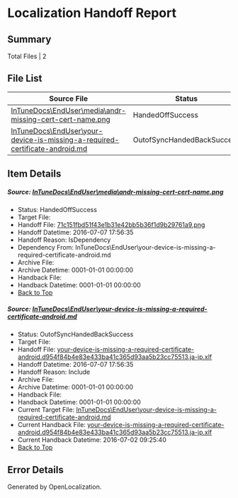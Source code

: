 # <a name='report-top'></a> Localization Handoff Report

## Summary
 Total Files | 2

## File List
 Source File | Status | Details 
 ----------- | ------ | ------- 
 [InTuneDocs\EndUser\media\andr-missing-cert-cert-name.png](https://github.com/Microsoft/IntuneDocs-pr/blob/f6188166179ea9927b7e63fa62c952177dd7b896/InTuneDocs/EndUser/media/andr-missing-cert-cert-name.png) | HandedOffSuccess | [Details](#71c151fbd51f43e1b31e42bb5b36f1d9b29761a9347)
 [InTuneDocs\EndUser\your-device-is-missing-a-required-certificate-android.md](https://github.com/Microsoft/IntuneDocs-pr/blob/f830eb651dd0271edb6b0b696e71e981832edba7/InTuneDocs/EndUser/your-device-is-missing-a-required-certificate-android.md) | OutofSyncHandedBackSuccess | [Details](#f0e28bf7bdd19f94df2db3e3c5fee6825cfb805c479)

## Item Details
##### <a name='71c151fbd51f43e1b31e42bb5b36f1d9b29761a9347'></a> Source: [InTuneDocs\EndUser\media\andr-missing-cert-cert-name.png](https://github.com/Microsoft/IntuneDocs-pr/blob/f6188166179ea9927b7e63fa62c952177dd7b896/InTuneDocs/EndUser/media/andr-missing-cert-cert-name.png)
* Status: HandedOffSuccess
* Target File: 
* Handoff File: [71c151fbd51f43e1b31e42bb5b36f1d9b29761a9.png](https://github.com/Microsoft/EM.handoff/blob/3cb43500978c3c0af8528a75eff1489824ae1b9a/ol-handoff/Microsoft/IntuneDocs-pr.ja-jp/master/71c151fbd51f43e1b31e42bb5b36f1d9b29761a9.png)
* Handoff Datetime: 2016-07-07 17:56:35
* Handoff Reason: IsDependency
* Dependency From: InTuneDocs\EndUser\your-device-is-missing-a-required-certificate-android.md
* Archive File: 
* Archive Datetime: 0001-01-01 00:00:00
* Handback File: 
* Handback Datetime: 0001-01-01 00:00:00
* [Back to Top](#report-top)

##### <a name='f0e28bf7bdd19f94df2db3e3c5fee6825cfb805c479'></a> Source: [InTuneDocs\EndUser\your-device-is-missing-a-required-certificate-android.md](https://github.com/Microsoft/IntuneDocs-pr/blob/f830eb651dd0271edb6b0b696e71e981832edba7/InTuneDocs/EndUser/your-device-is-missing-a-required-certificate-android.md)
* Status: OutofSyncHandedBackSuccess
* Target File: 
* Handoff File: [your-device-is-missing-a-required-certificate-android.d954f84b4e83e433ba41c365d93aa5b23cc75513.ja-jp.xlf](https://github.com/Microsoft/EM.handoff/blob/3cb43500978c3c0af8528a75eff1489824ae1b9a/ol-handoff/Microsoft/IntuneDocs-pr.ja-jp/master/your-device-is-missing-a-required-certificate-android.d954f84b4e83e433ba41c365d93aa5b23cc75513.ja-jp.xlf)
* Handoff Datetime: 2016-07-07 17:56:35
* Handoff Reason: Include
* Archive File: 
* Archive Datetime: 0001-01-01 00:00:00
* Handback File: 
* Handback Datetime: 0001-01-01 00:00:00
* Current Target File: [InTuneDocs\EndUser\your-device-is-missing-a-required-certificate-android.md](https://github.com/Microsoft/IntuneDocs-pr.ja-jp/blob/9da7464fc59273d133e6463014c8e0b39cebd321/InTuneDocs/EndUser/your-device-is-missing-a-required-certificate-android.md)
* Current Handback File: [your-device-is-missing-a-required-certificate-android.d954f84b4e83e433ba41c365d93aa5b23cc75513.ja-jp.xlf](https://github.com/Microsoft/EM.handback/blob/d1c52d9880bc908130bfd9ab293fb95076eb09b4/ol-handback/Microsoft/IntuneDocs-pr.ja-jp/master/your-device-is-missing-a-required-certificate-android.d954f84b4e83e433ba41c365d93aa5b23cc75513.ja-jp.xlf)
* Current Handback Datetime: 2016-07-02 09:25:40
* [Back to Top](#report-top)


## Error Details

Generated by OpenLocalization.
